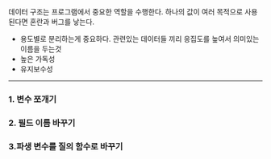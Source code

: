 데이터 구조는 프로그램에서 중요한 역할을 수행한다.
하나의 값이 여러 목적으로 사용된다면 혼란과 버그를 낳는다.
- 용도별로 분리하는게 중요하다.
관련있는 데이터들 끼리 응집도를 높여서 의미있는 이름을 두는것
- 높은 가독성
- 유지보수성
---
### 1. 변수 쪼개기
### 2. 필드 이름 바꾸기
### 3.파생 변수를 질의 함수로 바꾸기

